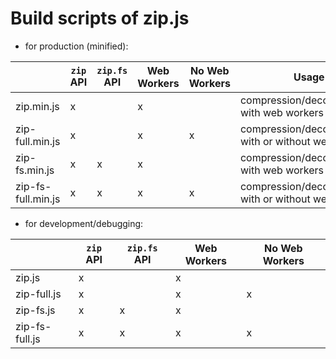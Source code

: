 # Build scripts of zip.js
 
- for production (minified):

|                     | `zip` API | `zip.fs` API | Web Workers | No Web Workers | Usage                                                 |
|---------------------|-----------|--------------|-------------|----------------|-------------------------------------------------------|
| zip.min.js          |         x |              |           x |                | compression/decompression with web workers            |
| zip-full.min.js     |         x |              |           x |              x | compression/decompression with or without web workers |
| zip-fs.min.js       |         x |            x |           x |                | compression/decompression with web workers            |
| zip-fs-full.min.js  |         x |            x |           x |              x | compression/decompression with or without web workers |

- for development/debugging:

|                     | `zip` API | `zip.fs` API | Web Workers | No Web Workers | 
|---------------------|-----------|--------------|-------------|----------------|
| zip.js              |         x |              |           x |                |
| zip-full.js         |         x |              |           x |              x |
| zip-fs.js           |         x |            x |           x |                |
| zip-fs-full.js      |         x |            x |           x |              x |
